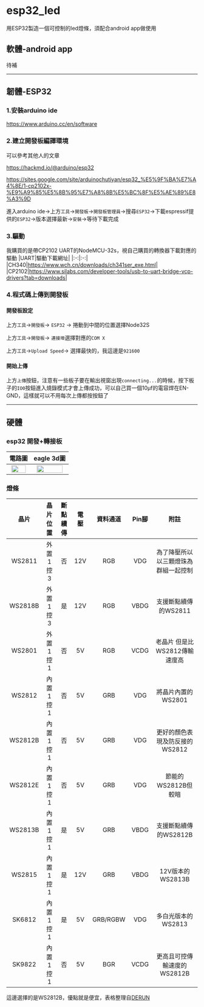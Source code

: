 # esp32_led
用ESP32製造一個可控制的led燈條，須配合android app做使用

## 軟體-android app

待補

---

## 韌體-ESP32

### 1.安裝arduino ide

https://www.arduino.cc/en/software

### 2.建立開發板編譯環境

可以參考其他人的文章

https://hackmd.io/@arduino/esp32

https://sites.google.com/site/arduinochutiyan/esp32_%E5%9F%BA%E7%A4%8E/1-cp2102x-%E9%A9%85%E5%8B%95%E7%A8%8B%E5%BC%8F%E5%AE%89%E8%A3%9D

進入arduino ide->上方`工具`->`開發板`->`開發板管理員`->搜尋`ESP32`->下載espressif提供的`ESP32`->版本選擇最新->`安裝`->等待下載完成

### 3.驅動
我購買的是帶CP2102 UART的NodeMCU-32s，視自己購買的轉換器下載對應的驅動
|UART|驅動下載網址|
|:-:|:-:|
|CH340|https://www.wch.cn/downloads/ch341ser_exe.html|
|CP2102|https://www.silabs.com/developer-tools/usb-to-uart-bridge-vcp-drivers?tab=downloads|

### 4.程式碼上傳到開發板

#### 開發板設定

上方`工具`->`開發板`-> `ESP32` -> 捲動到中間的位置選擇Node32S

上方`工具`->`開發板`-> `連接埠`選擇對應的`COM X`

上方`工具`->`Upload Speed`-> 選擇最快的，我這邊是`921600`

#### 開始上傳

上方`上傳`按鈕，注意有一些板子要在輸出視窗出現`connecting...`的時候，按下板子的`IO0`按鈕進入燒錄模式才會上傳成功，可以自己買一個10µf的電容焊在EN-GND，這樣就可以不用每次上傳都按按鈕了

---

## 硬體

### esp32 開發+轉接板

|電路圖|eagle 3d圖|
|:-:|:-:|
|<img src="https://user-images.githubusercontent.com/24865458/209184921-fefda4e8-f83a-4ead-a8e7-ffb5af8c9ecd.png" width="90%">|<img src="https://user-images.githubusercontent.com/24865458/209185310-f2b804c0-40cb-456e-8bad-e8ba2a46cf84.png" width="90%">|

### 燈條

| 晶片            | 晶片位置 | 斷點續傳 | 電壓 | 資料通道 | Pin腳 | 附註 |
|:---------------:|:---------:|:---------:|:-----:|:---------:|:------:|:------:|
| WS2811         | 外置1控3 | 否       | 12V  | RGB      | VDG   | 為了降壓所以以三顆燈珠為群組一起控制 |
| WS2818B        | 外置1控3 | 是       | 12V  | RGB      | VBDG  | 支援斷點續傳的WS2811               |
| WS2801         | 外置1控1 | 否       | 5V   | RGB      | VCDG  | 老晶片 但是比WS2812傳輸速度高       |
| WS2812         | 內置1控1 | 否       | 5V   | GRB      | VDG   | 將晶片內置的WS2801                 |
| WS2812B        | 內置1控1 | 否       | 5V   | GRB      | VDG   | 更好的顏色表現及防反接的WS2812     |
| WS2812E        | 內置1控1 | 否       | 5V   | GRB      | VDG   | 節能的WS2812B但較暗               |
| WS2813B        | 內置1控1 | 是       | 5V   | GRB      | VBDG  | 支援斷點續傳的WS2812B             |
| WS2815         | 內置1控1 | 是       | 12V  | GRB      | VBDG  | 12V版本的WS2813B                 |
| SK6812         | 內置1控1 | 是       | 5V   | GRB/RGBW | VDG   | 多白光版本的WS2813                |
| SK9822         | 內置1控1 | 否       | 5V   | BGR      | VCDG  | 更高且可控傳輸速度的WS2812B        |

這邊選擇的是WS2812B，優點就是便宜，表格整理自[DERUN](https://web.archive.org/web/20230124150536/https://www.derunledlights.com/zh/the-difference-between-addressable-rgb-led-strip-ws2811-ws2812b-ws2813-ws2815-sk6812-sk9822/#subtt-7)
